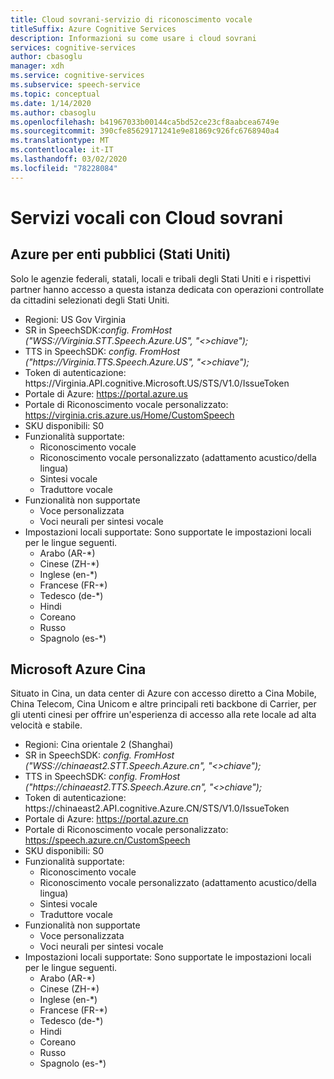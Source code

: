 ```yaml
---
title: Cloud sovrani-servizio di riconoscimento vocale
titleSuffix: Azure Cognitive Services
description: Informazioni su come usare i cloud sovrani
services: cognitive-services
author: cbasoglu
manager: xdh
ms.service: cognitive-services
ms.subservice: speech-service
ms.topic: conceptual
ms.date: 1/14/2020
ms.author: cbasoglu
ms.openlocfilehash: b41967033b00144ca5bd52ce23cf8aabcea6749e
ms.sourcegitcommit: 390cfe85629171241e9e81869c926fc6768940a4
ms.translationtype: MT
ms.contentlocale: it-IT
ms.lasthandoff: 03/02/2020
ms.locfileid: "78228084"
---
```

# <a name="speech-services-with-sovereign-clouds"></a>Servizi vocali con Cloud sovrani

## <a name="azure-government-united-states"></a>Azure per enti pubblici (Stati Uniti)

Solo le agenzie federali, statali, locali e tribali degli Stati Uniti e i rispettivi partner hanno accesso a questa istanza dedicata con operazioni controllate da cittadini selezionati degli Stati Uniti.
- Regioni: US Gov Virginia
- SR in SpeechSDK:*config. FromHost ("WSS://Virginia.STT.Speech.Azure.US", "\<\>chiave");*
- TTS in SpeechSDK: *config. FromHost ("https[]()://Virginia.TTS.Speech.Azure.US", "\<\>chiave");*
- Token di autenticazione: https[]()://Virginia.API.cognitive.Microsoft.US/STS/V1.0/IssueToken
- Portale di Azure: https://portal.azure.us  
- Portale di Riconoscimento vocale personalizzato: https://virginia.cris.azure.us/Home/CustomSpeech
- SKU disponibili: S0
- Funzionalità supportate:
  - Riconoscimento vocale
  - Riconoscimento vocale personalizzato (adattamento acustico/della lingua)
  - Sintesi vocale
  - Traduttore vocale
- Funzionalità non supportate
  - Voce personalizzata
  - Voci neurali per sintesi vocale
- Impostazioni locali supportate: Sono supportate le impostazioni locali per le lingue seguenti.
  - Arabo (AR-*)
  - Cinese (ZH-*)
  - Inglese (en-*)
  - Francese (FR-*)
  - Tedesco (de-*)
  - Hindi
  - Coreano
  - Russo
  - Spagnolo (es-*)

## <a name="microsoft-azure-china"></a>Microsoft Azure Cina

Situato in Cina, un data center di Azure con accesso diretto a Cina Mobile, China Telecom, Cina Unicom e altre principali reti backbone di Carrier, per gli utenti cinesi per offrire un'esperienza di accesso alla rete locale ad alta velocità e stabile.
- Regioni: Cina orientale 2 (Shanghai)
- SR in SpeechSDK: *config. FromHost ("WSS://chinaeast2.STT.Speech.Azure.cn", "\<\>chiave");*
- TTS in SpeechSDK: *config. FromHost ("https[]()://chinaeast2.TTS.Speech.Azure.cn", "\<\>chiave");*
- Token di autenticazione: https[]()://chinaeast2.API.cognitive.Azure.CN/STS/V1.0/IssueToken
- Portale di Azure: https://portal.azure.cn
- Portale di Riconoscimento vocale personalizzato: https://speech.azure.cn/CustomSpeech
- SKU disponibili: S0
- Funzionalità supportate:
  - Riconoscimento vocale
  - Riconoscimento vocale personalizzato (adattamento acustico/della lingua)
  - Sintesi vocale
  - Traduttore vocale
- Funzionalità non supportate
  - Voce personalizzata
  - Voci neurali per sintesi vocale
- Impostazioni locali supportate: Sono supportate le impostazioni locali per le lingue seguenti.
  - Arabo (AR-*)
  - Cinese (ZH-*)
  - Inglese (en-*)
  - Francese (FR-*)
  - Tedesco (de-*)
  - Hindi
  - Coreano
  - Russo
  - Spagnolo (es-*)

